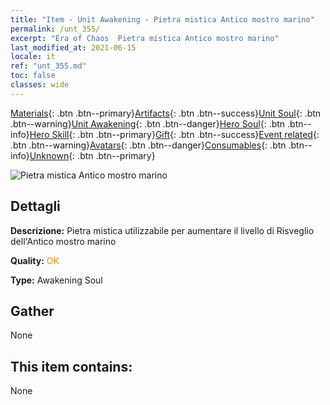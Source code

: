 ```yaml
---
title: "Item - Unit Awakening - Pietra mistica Antico mostro marino"
permalink: /unt_355/
excerpt: "Era of Chaos  Pietra mistica Antico mostro marino"
last_modified_at: 2021-06-15
locale: it
ref: "unt_355.md"
toc: false
classes: wide
---
```

 [Materials](/ItemsIT/){: .btn .btn--primary}[Artifacts](/ItemsIT/Artifacts/){: .btn .btn--success}[Unit Soul](/ItemsIT/UnitSoul/){: .btn .btn--warning}[Unit Awakening](/ItemsIT/UnitAwakening/){: .btn .btn--danger}[Hero Soul](/ItemsIT/HeroSoul/){: .btn .btn--info}[Hero Skill](/ItemsIT/HeroSkill/){: .btn .btn--primary}[Gift](/ItemsIT/Gift/){: .btn .btn--success}[Event related](/ItemsIT/Events/){: .btn .btn--warning}[Avatars](/ItemsIT/Avatars/){: .btn .btn--danger}[Consumables](/ItemsIT/Consumables/){: .btn .btn--info}[Unknown](/ItemsIT/Unknown/){: .btn .btn--primary}

 ![Pietra mistica Antico mostro marino](/images/u/tia_haiguai.jpg)

## Dettagli
 **Descrizione:** Pietra mistica utilizzabile per aumentare il livello di Risveglio dell'Antico mostro marino

 **Quality:** <span style="color: #FF8C00">OK</span>

 **Type:** Awakening Soul

## Gather

  None

## This item contains:

  None

